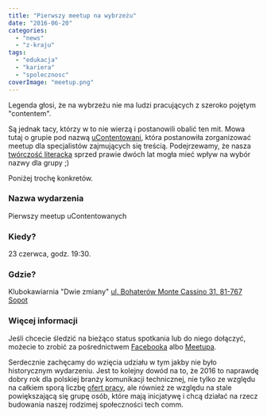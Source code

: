 ```yaml
---
title: "Pierwszy meetup na wybrzeżu"
date: "2016-06-20"
categories:
  - "news"
  - "z-kraju"
tags:
  - "edukacja"
  - "kariera"
  - "spolecznosc"
coverImage: "meetup.png"
---
```


Legenda głosi, że na wybrzeżu nie ma ludzi pracujących z szeroko pojętym "contentem".

Są jednak tacy, którzy w to nie wierzą i postanowili obalić ten mit. Mowa tutaj o grupie pod nazwą [uContentowani](https://www.facebook.com/ucontentowani/), która postanowiła zorganizować meetup dla specjalistów zajmujących się treścią. Podejrzewamy, że nasza [twórczość literacka](http://techwriter.pl/langlydz-part-najn/) sprzed prawie dwóch lat mogła mieć wpływ na wybór nazwy dla grupy ;)

Poniżej trochę konkretów.

### Nazwa wydarzenia

Pierwszy meetup uContentowanych

### Kiedy?

23 czerwca, godz. 19:30.

### Gdzie?

Klubokawiarnia "Dwie zmiany" [ul. Bohaterów Monte Cassino 31, 81-767 Sopot](https://www.google.pl/maps/place/Bohater%C3%B3w+Monte+Cassino+31,+Sopot/@54.443453,18.5631999,17z/data=!3m1!4b1!4m2!3m1!1s0x46fd0a90497f6bd1:0x21b3a63278c13016!6m1!1e1?hl=pl&shorturl=1)

### Więcej informacji

Jeśli chcecie śledzić na bieżąco status spotkania lub do niego dołączyć, możecie to zrobić za pośrednictwem [Facebooka](https://www.facebook.com/events/138485083222881/) albo [Meetupa](http://www.meetup.com/ucontentowani/).



Serdecznie zachęcamy do wzięcia udziału w tym jakby nie było historycznym wydarzeniu. Jest to kolejny dowód na to, że 2016 to naprawdę dobry rok dla polskiej branży komunikacji technicznej, nie tylko ze względu na całkiem sporą liczbę [ofert pracy](http://techwriter.pl/category/news/oferty-pracy/), ale również ze względu na stale powiększającą się grupę osób, które mają inicjatywę i chcą działać na rzecz budowania naszej rodzimej społeczności tech comm.

